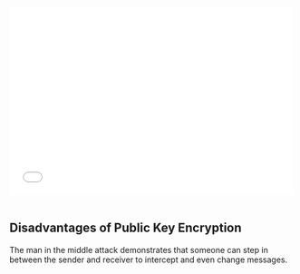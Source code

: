 

<div>
  <iframe src="//player.vimeo.com/video/222887049" width="500" height="330" frameborder="0" webkitallowfullscreen mozallowfullscreen allowfullscreen></iframe>
</div>

<br>

## Disadvantages of Public Key Encryption
The man in the middle attack demonstrates that someone can step in between the sender and receiver to intercept and even change messages.  